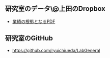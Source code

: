 <h2>研究室のデータ\@上田のDropbox</h2>

<ul>
	<li><a href="https://www.dropbox.com/sh/kxlyl908yp5ta84/AABno6SmKv0EQKqc3_eg1RMIa?dl=0" target="_blank">業績の根拠となるPDF</a></li>
</ul>

<h2>研究室のGitHub</h2>

<ul>
	<li>
<a href="https://github.com/ryuichiueda/LabGeneral" target="_blank">https://github.com/ryuichiueda/LabGeneral</a></li></ul>





